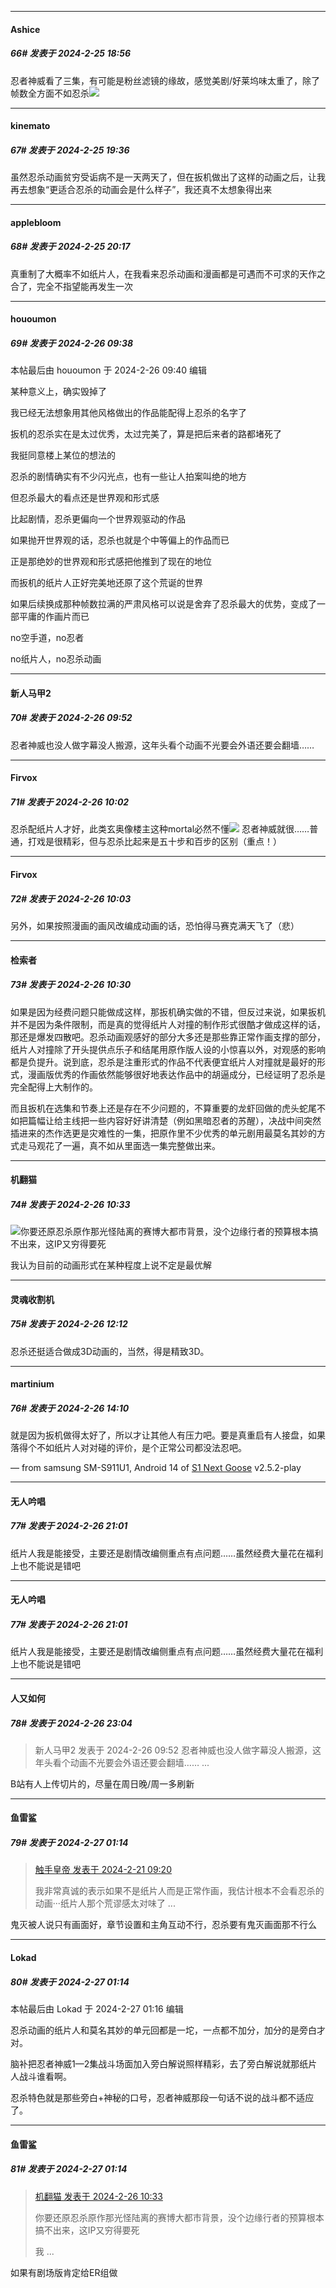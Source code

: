 ﻿
*****

####  Ashice  
##### 66#       发表于 2024-2-25 18:56

忍者神威看了三集，有可能是粉丝滤镜的缘故，感觉美剧/好莱坞味太重了，除了帧数全方面不如忍杀<img src="https://static.saraba1st.com/image/smiley/face2017/180.png" referrerpolicy="no-referrer">


*****

####  kinemato  
##### 67#       发表于 2024-2-25 19:36

虽然忍杀动画贫穷受诟病不是一天两天了，但在扳机做出了这样的动画之后，让我再去想象“更适合忍杀的动画会是什么样子”，我还真不太想象得出来


*****

####  applebloom  
##### 68#       发表于 2024-2-25 20:17

真重制了大概率不如纸片人，在我看来忍杀动画和漫画都是可遇而不可求的天作之合了，完全不指望能再发生一次


*****

####  hououmon  
##### 69#       发表于 2024-2-26 09:38

 本帖最后由 hououmon 于 2024-2-26 09:40 编辑 

某种意义上，确实毁掉了

我已经无法想象用其他风格做出的作品能配得上忍杀的名字了

扳机的忍杀实在是太过优秀，太过完美了，算是把后来者的路都堵死了

我挺同意楼上某位的想法的

忍杀的剧情确实有不少闪光点，也有一些让人拍案叫绝的地方

但忍杀最大的看点还是世界观和形式感

比起剧情，忍杀更偏向一个世界观驱动的作品

如果抛开世界观的话，忍杀也就是个中等偏上的作品而已

正是那绝妙的世界观和形式感把他推到了现在的地位

而扳机的纸片人正好完美地还原了这个荒诞的世界

如果后续换成那种帧数拉满的严肃风格可以说是舍弃了忍杀最大的优势，变成了一部平庸的作画片而已

no空手道，no忍者

no纸片人，no忍杀动画


*****

####  新人马甲2  
##### 70#       发表于 2024-2-26 09:52

忍者神威也没人做字幕没人搬源，这年头看个动画不光要会外语还要会翻墙……


*****

####  Firvox  
##### 71#       发表于 2024-2-26 10:02

忍杀配纸片人才好，此类玄奥像楼主这种mortal必然不懂<img src="https://static.saraba1st.com/image/smiley/face2017/031.png" referrerpolicy="no-referrer">
忍者神威就很……普通，打戏是很精彩，但与忍杀比起来是五十步和百步的区别（重点！）

*****

####  Firvox  
##### 72#       发表于 2024-2-26 10:03

另外，如果按照漫画的画风改编成动画的话，恐怕得马赛克满天飞了（悲）


*****

####  检索者  
##### 73#       发表于 2024-2-26 10:30

如果是因为经费问题只能做成这样，那扳机确实做的不错，但反过来说，如果扳机并不是因为条件限制，而是真的觉得纸片人对撞的制作形式很酷才做成这样的话，那还是爆发四散吧。忍杀动画观感好的部分大多还是那些靠正常作画支撑的部分，纸片人对撞除了开头提供点乐子和结尾用原作版人设的小惊喜以外，对观感的影响都是负提升。说到底，忍杀是注重形式的作品不代表便宜纸片人对撞就是最好的形式，漫画版优秀的作画依然能够很好地表达作品中的胡逼成分，已经证明了忍杀是完全配得上大制作的。

而且扳机在选集和节奏上还是存在不少问题的，不算重要的龙虾回做的虎头蛇尾不如把篇幅让给主线把一些内容好好讲清楚（例如黑暗忍者的苏醒），决战中间突然插进来的杰作选更是灾难性的一集，把原作里不少优秀的单元剧用最莫名其妙的方式走马观花了一遍，真不如从里面选一集完整做出来。


*****

####  机翻猫  
##### 74#       发表于 2024-2-26 10:33

<img src="https://static.saraba1st.com/image/smiley/face2017/067.png" referrerpolicy="no-referrer">你要还原忍杀原作那光怪陆离的赛博大都市背景，没个边缘行者的预算根本搞不出来，这IP又穷得要死

我认为目前的动画形式在某种程度上说不定是最优解


*****

####  灵魂收割机  
##### 75#       发表于 2024-2-26 12:12

忍杀还挺适合做成3D动画的，当然，得是精致3D。


*****

####  martinium  
##### 76#       发表于 2024-2-26 14:10

就是因为扳机做得太好了，所以才让其他人有压力吧。要是真重启有人接盘，如果落得个不如纸片人对对碰的评价，是个正常公司都没法忍吧。

— from samsung SM-S911U1, Android 14 of [S1 Next Goose](https://pan.baidu.com/s/1mi43uRm) v2.5.2-play


*****

####  无人吟唱  
##### 77#       发表于 2024-2-26 21:01

纸片人我是能接受，主要还是剧情改编侧重点有点问题……虽然经费大量花在福利上也不能说是错吧


*****

####  无人吟唱  
##### 77#       发表于 2024-2-26 21:01

纸片人我是能接受，主要还是剧情改编侧重点有点问题……虽然经费大量花在福利上也不能说是错吧


*****

####  人又如何  
##### 78#       发表于 2024-2-26 23:04

<blockquote>新人马甲2 发表于 2024-2-26 09:52
忍者神威也没人做字幕没人搬源，这年头看个动画不光要会外语还要会翻墙…… ...</blockquote>
B站有人上传切片的，尽量在周日晚/周一多刷新


*****

####  鱼雷鲨  
##### 79#       发表于 2024-2-27 01:14

<blockquote><a href="httphttps://bbs.saraba1st.com/2b/forum.php?mod=redirect&amp;goto=findpost&amp;pid=64016670&amp;ptid=2171843" target="_blank">触手皇帝 发表于 2024-2-21 09:20</a>

我非常真诚的表示如果不是纸片人而是正常作画，我估计根本不会看忍杀的动画···纸片人那个荒谬感太对味了 ...</blockquote>
鬼灭被人说只有画面好，章节设置和主角互动不行，忍杀要有鬼灭画面那不行么

*****

####  Lokad  
##### 80#       发表于 2024-2-27 01:14

 本帖最后由 Lokad 于 2024-2-27 01:16 编辑 

忍杀动画的纸片人和莫名其妙的单元回都是一坨，一点都不加分，加分的是旁白才对。

脑补把忍者神威1—2集战斗场面加入旁白解说照样精彩，去了旁白解说就那纸片人战斗谁看啊。

忍杀特色就是那些旁白+神秘的口号，忍者神威那段一句话不说的战斗都不适应了。


*****

####  鱼雷鲨  
##### 81#       发表于 2024-2-27 01:14

<blockquote><a href="httphttps://bbs.saraba1st.com/2b/forum.php?mod=redirect&amp;goto=findpost&amp;pid=64067730&amp;ptid=2171843" target="_blank">机翻猫 发表于 2024-2-26 10:33</a>

你要还原忍杀原作那光怪陆离的赛博大都市背景，没个边缘行者的预算根本搞不出来，这IP又穷得要死

我 ...</blockquote>
如果有剧场版肯定给ER组做

